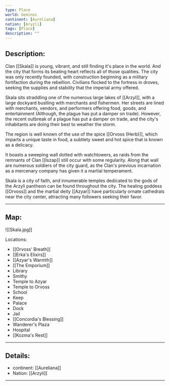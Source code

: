 ```yaml
---
type: Place
world: Geminos
continent: [Aureliana]
nation: [Aryzli]
tags: [Place]
description: ""
---
```


## Description:

Clan [[Skala]] is young, vibrant, and still finding it's place in the world. And the city that forms its beating heart reflects all of those qualities.  The city was only recently founded, with construction beginning as a military fortifaction during the rebellion. Civilians flocked to the fortress in droves, seeking the supplies and stability that the imperial army offered. 

Skala sits straddling one of the numerous large lakes of [[Arzyl]], with a large dockyard bustling with merchants and fishermen. Her streets are lined with merchants, vendors, and performers offering food, goods, and entertainment (Although, the plague has put a damper on trade). However, the recent outbreak of a plague has put a damper on trade, and the city's inhabitants are doing their best to weather the storm.

The region is well known of the use of the spice [[Orvoss (Herb)]], which imparts a unique taste in food, a subtlety sweet and hot spice that is known as a delicacy. 

It boasts a sweeping wall dotted with watchtowers, as raids from the remnants of Clan [[Iszap]] still occur with some regularity. Along that wall are numerous soldiers of the city guard, as the Clan's previous incarnation as a mercenary company has given it a martial temperament. 

Skala is a city of faith, and innumerable temples dedicated to the gods of the Arzyli pantheon can be found throughout the city. The healing goddess [[Orvoss]] and the martial deity [[Azyar]] have particularly ornate cathedrals near the city center, attracting many followers seeking their favor.

---

## Map:

![[Skala.jpg]]

Locations: 
- [[Orvoss' Breath]]
- [[Erka's Elixirs]]
- [[Azyar's Warmth]]
- [[The Emporium]]
- Library
- Smithy
- Temple to Azyar
- Temple to Orvoss
- School
- Keep
- Palace
- Dock
- Jail
- [[Concordia's Blessing]]
- Wanderer's Plaza 
- Hospital
- [[Kozma's Rest]]

---
## Details:
- continent: [[Aureliana]]
- Nation: [[Arzyli]]

---




